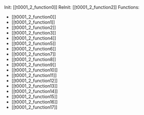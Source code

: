 Init: [[t0001_2_function0]]
ReInit: [[t0001_2_function2]]
Functions:
- [[t0001_2_function0]]
- [[t0001_2_function1]]
- [[t0001_2_function2]]
- [[t0001_2_function3]]
- [[t0001_2_function4]]
- [[t0001_2_function5]]
- [[t0001_2_function6]]
- [[t0001_2_function7]]
- [[t0001_2_function8]]
- [[t0001_2_function9]]
- [[t0001_2_function10]]
- [[t0001_2_function11]]
- [[t0001_2_function12]]
- [[t0001_2_function13]]
- [[t0001_2_function14]]
- [[t0001_2_function15]]
- [[t0001_2_function16]]
- [[t0001_2_function17]]

